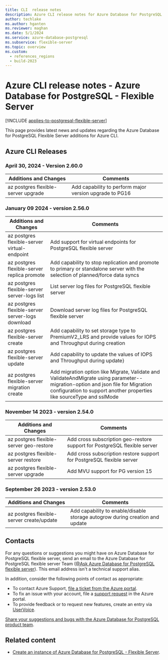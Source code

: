 ```yaml
---
title: CLI  release notes
description: Azure CLI release notes for Azure Database for PostgreSQL - Flexible Server.
author: techlake
ms.author: hganten
ms.reviewer: maghan
ms.date: 5/1/2024
ms.service: azure-database-postgresql
ms.subservice: flexible-server
ms.topic: overview
ms.custom:
  - references_regions
  - build-2023
---
```

# Azure CLI release notes - Azure Database for PostgreSQL - Flexible Server

[!INCLUDE [applies-to-postgresql-flexible-server](~/reusable-content/ce-skilling/azure/includes/postgresql/includes/applies-to-postgresql-flexible-server.md)]

This page provides latest news and updates regarding the Azure Database for PostgreSQL Flexible Server additions for Azure CLI.  

## Azure CLI Releases

### April 30, 2024 - Version 2.60.0
|Additions and Changes              |Comments                                               |
|-----------------------------------|-------------------------------------------------------|
|az postgres flexible-server upgrade|Add capability to perform major version upgrade to PG16|


### January 09 2024 - version 2.56.0

| Additions and Changes |Comments|
| --- | --- | 
|az postgres flexible-server virtual-endpoint | Add support for virtual endpoints for PostgreSQL flexible server| 
|az postgres flexible-server replica promote| Add capability to stop replication and promote to primary or standalone server with the selection of planned/force data syncs|
 az postgres flexible-server server-logs list| List server log files for PostgreSQL flexible server|
|az postgres flexible-server server-logs download|Download server log files for PostgreSQL flexible server|
|az postgres flexible-server create|  Add capability to set storage type to PremiumV2_LRS and provide values for IOPS and Throughput during creation|
|az postgres flexible-server update|Add capability to update the values of IOPS and Throughput during update}
|az postgres flexible-server migration create|Add migration option like Migrate, Validate and ValidateAndMigrate using parameter--migration-option and json file for Migration configuration to support another properties like sourceType and sslMode|

### November 14  2023 - version 2.54.0

| Additions and Changes |Comments|
| --- | --- | 
|az postgres flexible-server geo-restore|Add cross subscription geo-restore support for PostgreSQL flexible server|
|az postgres flexible-server restore|  Add cross subscription restore support for PostgreSQL flexible server |
|az postgres flexible-server upgrade| Add MVU support for PG version 15|

### September 26 2023 - version 2.53.0
| Additions and Changes |Comments|
| --- | --- | 
|az postgres flexible-server create/update|Add capability to enable/disable storage autogrow during creation and update|

## Contacts

For any questions or suggestions you might have on Azure Database for PostgreSQL flexible server, send an email to the Azure Database for PostgreSQL flexible server Team ([@Ask Azure Database for PostgreSQL flexible server](mailto:AskAzureDBforPostgreSQL@service.microsoft.com)). This email address isn't a technical support alias.

In addition, consider the following points of contact as appropriate:

- To contact Azure Support, [file a ticket from the Azure portal](https://portal.azure.com/?#blade/Microsoft_Azure_Support/HelpAndSupportBlade).
- To fix an issue with your account, file a [support request](https://portal.azure.com/#blade/Microsoft_Azure_Support/HelpAndSupportBlade/newsupportrequest) in the Azure portal.
- To provide feedback or to request new features, create an entry via [UserVoice](https://feedback.azure.com/forums/597976-azure-database-for-postgresql).

[Share your suggestions and bugs with the Azure Database for PostgreSQL product team](https://aka.ms/pgfeedback).

## Related content

- [Create an instance of Azure Database for PostgreSQL - Flexible Server](quickstart-create-server.md).
